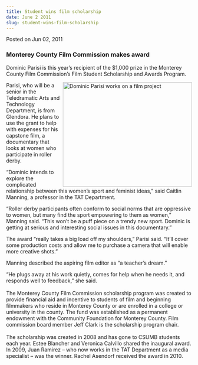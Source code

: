 ```yaml
---
title: Student wins film scholarship
date: June 2 2011
slug: student-wins-film-scholarship
---
```


 



<span class="date">Posted on Jun 02, 2011    </span>
<h3>Monterey County Film Commission makes award</h3>
<p>Dominic Parisi is this year&#x2019;s recipient of the $1,000 prize in
the Monterey County Film Commission&#x2019;s Film Student Scholarship and
Awards Program.</p>
<p><img alt="Dominic Parisi works on a film project" src="https://news.csumb.edu/sites/default/files/65/attachments/news/images/dominic_sm.jpg" style="float:right; width:350px; height:283px">Parisi, who will
be a senior in the Teledramatic Arts and Technology Department, is
from Glendora. He plans to use the grant to help with expenses for
his capstone film, a documentary that looks at women who
participate in roller derby.</img></p>
<p>&#x201C;Dominic intends to explore the complicated relationship between
this women&#x2019;s sport and feminist ideas,&#x201D; said Caitlin Manning, a
professor in the TAT Department.</p>
<p>&#x201C;Roller derby participants often conform to social norms that
are oppressive to women, but many find the sport empowering to them
as women,&#x201D; Manning said. &#x201C;This won&#x2019;t be a puff piece on a trendy
new sport. Dominic is getting at serious and interesting social
issues in this documentary.&#x201D;</p>
<p>The award &#x201C;really takes a big load off my shoulders,&#x201D; Parisi
said. &#x201C;It&#x2019;ll cover some production costs and allow me to purchase a
camera that will enable more creative shots.&#x201D;</p>
<p>Manning described the aspiring film editor as &#x201C;a teacher&#x2019;s
dream.&#x201D;</p>
<p>&#x201C;He plugs away at his work quietly, comes for help when he needs
it, and responds well to feedback,&#x201D; she said.<br>
<br>
The Monterey County Film Commission scholarship program was created
to provide financial aid and incentive to students of film and
beginning filmmakers who reside in Monterey County or are enrolled
in a college or university in the county. The fund was established
as a permanent endowment with the Community Foundation for Monterey
County. Film commission board member Jeff Clark is the scholarship
program chair.<br>
<br>
The scholarship was created in 2008 and has gone to CSUMB students
each year. Estee Blancher and Veronica Calvillo shared the
inaugural award. In 2009, Juan Ramirez &#x2013; who now works in the TAT
Department as a media specialist &#x2013; was the winner. Rachel Asendorf
received the award in 2010.<br>
&#xA0;</br></br></br></br></br></p>





```
